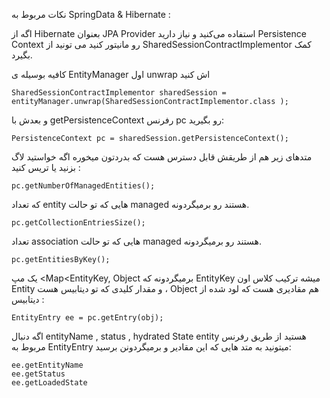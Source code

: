 نکات مربوط به SpringData & Hibernate : 

اگه از Hibernate بعنوان JPA Provider استفاده می‌کنید و نیاز دارید Persistence Context رو مانیتور کنید می تونید از SharedSessionContractImplementor کمک بگیرد.

کافیه بوسیله ی EntityManager اول unwrap اش کنید
```
SharedSessionContractImplementor sharedSession = entityManager.unwrap(SharedSessionContractImplementor.class );
```
و بعدش با getPersistenceContext رفرنس pc رو بگیرید:
```
PersistenceContext pc = sharedSession.getPersistenceContext();
```
متدهای زیر هم از طریقش قابل دسترس هست که بدردتون میخوره اگه خواستید لاگ بزنید یا تریس کنید :
```
pc.getNumberOfManagedEntities();
```
که تعداد entity هایی که تو حالت managed هستند رو برمیگردونه.
```
pc.getCollectionEntriesSize();
```
تعداد association هایی که تو حالت managed هستند رو برمیگردونه.
```
pc.getEntitiesByKey();
```

یک مپ <Map<EntityKey, Object برمیگردونه که EntityKey میشه ترکیب کلاس اون Entity و مقدار کلیدی که تو دیتابیس هست ،‌ Object هم مقادیری هست که لود شده از دیتابیس :
```
EntityEntry ee = pc.getEntry(obj);
```
اگه دنبال entityName , status , hydrated State entity هستید از طریق رفرنس مربوط به EntityEntry میتونید به متد هایی که این مقادیر و برمیگردونن برسید:
```
ee.getEntityName
ee.getStatus
ee.getLoadedState
```
